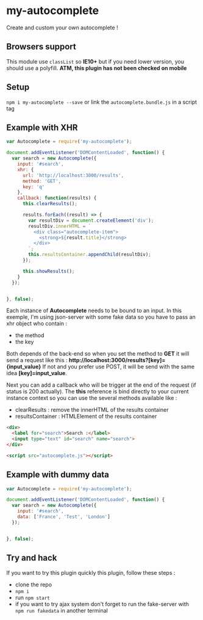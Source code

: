 # my-autocomplete

Create and custom your own autocomplete !

## Browsers support 
This module use `classList` so **IE10+** but if you need lower version, you should use a polyfill.
**ATM, this plugin has not been checked on mobile**

## Setup
`npm i my-autocomplete --save` or link the `autocomplete.bundle.js` in a script tag

## Example with XHR

```js
var Autocomplete = require('my-autocomplete');

document.addEventListener('DOMContentLoaded', function() {
  var search = new Autocomplete({
    input: '#search',
    xhr: {
      url: 'http://localhost:3000/results',
      method: 'GET',
      key: 'q'
    },
    callback: function(results) {
      this.clearResults();

      results.forEach((result) => {
        var resultDiv = document.createElement('div');
        resultDiv.innerHTML = `
          <div class="autocomplete-item">
            <strong>${result.title}</strong>
          </div>
        `;
        this.resultsContainer.appendChild(resultDiv);
      });

      this.showResults();
    }
  });


}, false);
```

Each instance of **Autocomplete** needs to be bound to an input. In this exemple, I'm using json-server with some fake data so you have to pass an xhr object who contain :

- the method
- the key

Both depends of the back-end so when you set the method to **GET** it will send a request like this : **http://localhost:3000/results?[key]={input_value}**
If not and you prefer use POST, it will be send with the same idea **[key]=input_value**.

Next you can add a callback who will be trigger at the end of the request (if  status is 200 actually). The __this__ reference is bind directly to your current instance context so you can use the several methods available like :

- clearResults : remove the innerHTML of the results container
- resultsContainer : HTMLElement of the results container


```html
<div>
  <label for="search">Search :</label>
  <input type="text" id="search" name="search">
</div>

<script src="autocomplete.js"></script>
```

## Example with dummy data
```js
var Autocomplete = require('my-autocomplete');

document.addEventListener('DOMContentLoaded', function() {
  var search = new Autocomplete({
    input: '#search',
    data: ['France', 'Test', 'London']
  });


}, false);
```

## Try and hack
If you want to try this plugin quickly this plugin, follow these steps :

- clone the repo
- `npm i`
- run `npm start`
- if you want to try ajax system don't forget to run the fake-server with `npm run fakedata` in another terminal
